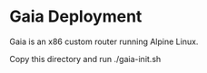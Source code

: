 # Gaia Deployment

Gaia is an x86 custom router running Alpine Linux.

Copy this directory and run ./gaia-init.sh
